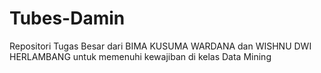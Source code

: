 # Tubes-Damin
Repositori Tugas Besar dari BIMA KUSUMA WARDANA dan WISHNU DWI HERLAMBANG untuk memenuhi kewajiban di kelas Data Mining
